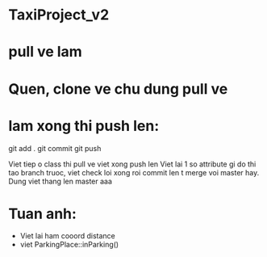 # TaxiProject_v2

# pull ve lam
# Quen, clone ve chu dung pull ve
# lam xong thi push len:
  git add .
  git commit
  git push

Viet tiep o class thi pull ve viet xong push len
Viet lai 1 so attribute gi do thi tao branch truoc, viet check loi xong roi commit len t merge voi master hay. Dung viet thang len master
aaa

# Tuan anh:
- Viet lai ham cooord distance
- viet ParkingPlace::inParking()
